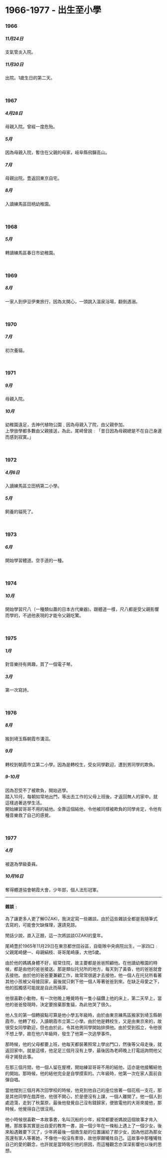 # 1966-1977 - 出生至小學

### 1966

##### 11月24日  
支氣管炎入院。  

##### 11月30日  
出院。1歲生日的第二天。  

<br>

### 1967

##### 4月28日  
母親入院。曾經一度危殆。  

##### 5月  
因為母親入院，暫住在父親的母家，岐阜縣飛驒高山。  

##### 7月  
母親出院。豊返回東京自宅。  

##### 8月  
入讀練馬區田柄幼稚園。  

<br>

### 1968

##### 5月  
轉讀練馬區春日市幼稚園。  

<br>

### 1969

##### 8月  
一家人到伊豆伊東旅行，因為太開心，一頭跳入溫泉浴場，翻倒遇溺。  

<br>

### 1970

##### 7月  
初次養貓。  

<br>

### 1971

##### 9月  
母親入院。  

##### 10月  
幼稚園遠足，去神代植物公園﹐因為母親入了院，由父親參加。  
上學放學都多數由父親接送，為此，尾崎曾說﹕「昔日因為母親總是不在自己身邊而感到寂寞。」  

<br>

### 1972

##### 4月6日  
入讀練馬區立田柄第二小學。  

##### 5月  
飼養的貓死了。  

<br>

### 1973

##### 6月  
開始學習體道。空手道的一種。  

<br>

### 1974

##### 10月  
開始學習尺八（一種類似蕭的日本古代樂器)。跟體道一樣，尺八都是受父親影響而學的，不過他表現的才能令父親吃驚。  

<br>

### 1975

##### 1月  
對音樂持有興趣，買了一個電子琴。  

##### 3月  
第一次寫詩。  

<br>

### 1976

##### 8月  
搬到埼玉縣朝霞市溝沼。  

##### 9月  
轉校到朝霞市立第二小學。因為是轉校生，受女同學歡迎，遭到男同學的欺負。  

##### 9-10月  
因為忍受不了被欺負，開始逃學。  
踏入10月，每朝如常地出門，等出去工作的父母上班後，才返回無人的家中。就這樣過著逃學生活。  
開始練習哥哥不用的結他。全靠這個結他，令他被同樣被欺負的同學肯定，令他有種音樂救了自己的感覺。  

<br>

### 1977

##### 4月  
被選為學級委員。  

##### 10月16日  
奪得體道協會朝霞大會，少年部，個人法形冠軍。  

---

#### 雜談﹕

為了讓更多人更了解OZAKI，我決定寫一些雜談。由於這些雜談全都是我隨筆式去寫的，可能會欠缺條理，還請見諒。

閒話少說，直入正題，這一次將談談OZAKI的童年。

尾崎豊於1965年11月29日在東京都世田谷區，自衛隊中央病院出生，一家四口﹕父親尾崎健一、母親絹枝、哥哥尾崎康，大他5歲。

由於他的媽媽身體不好，經常住院，故主要都是爸爸照顧他。在他讀幼稚園的時候，都是由他的爸爸接送。那是類似托兒所的地方，每天到了黃昏，他的爸爸就會去接他。由於他的爸爸要兼顧工作，故常常很遲才去接他，他一個人在托兒所看著其他小孩被父母接回家，最後就只剩下他一個人等著爸爸到來。在缺乏母愛之下，他的孤獨感可能就是自此而萌芽。

他很喜歡小動物，有一次他晚上睡覺時有一隻小貓鑽上他的床上，第二天早上，當他的爸爸發現時，決定要捨棄那隻貓，為此他哭了很久。

他人生的第一個轉捩點可算是他小學五年級時，由於由東京練馬區搬家到埼玉縣朝霞市，他轉了校，入讀朝霞市立第二小學。由於他是轉校生，又是由東京來的，故很受女同學歡迎，但也由於此，令其他男同學開始排擠他。由於受到孤立，令他很不想上學，故在他六年級時，發生了他第一次逃學事件。

那時候，他的父母都要上班，他每天都裝著照常上學出門口，然後等父母走後，就返回家中。就是這樣，他足足三個月沒有上學，最後因為老師晚上打電話詢問他父母才揭發此事。

在那三個月間，他一個人留在屋裡，開始練習哥哥不用的結他，這亦是他接觸結他的開始。那時候，他的結他完全是自學摸索的。六年級時，他第一次在家人面前自彈自唱。

當他闊別三個月再次回學校的時候，他見到他自己的座位放著一個花瓶一支花，那是其他同學在戲弄他，他很不開心，於是便沒有上課，一個人離開了。他一個人到處遊蕩，走到了秋葉原，最後他發覺自己沒有錢歸家，便致電他的大哥來接他，那時候，他覺得自己很沒用。

他小時候很喜歡一本故事書，名叫沉船的少年，經常都要爸媽說這個故事才肯入睡。那故事其實是出自愛的教育一書，說一個少年在一條船上遇上了一個少女，後來船遇難要下沉了，少年將最後一個救生艇的位置讓給了那少女，因為他認為那女孩還有家人等著她，不像他一般沒有牽掛，故他寧願犧牲自己。這故事中那種犧牲自己的愛的觀念，也許就是當時吸引他的原因，而這種觀念亦深深影響他以後的思想。